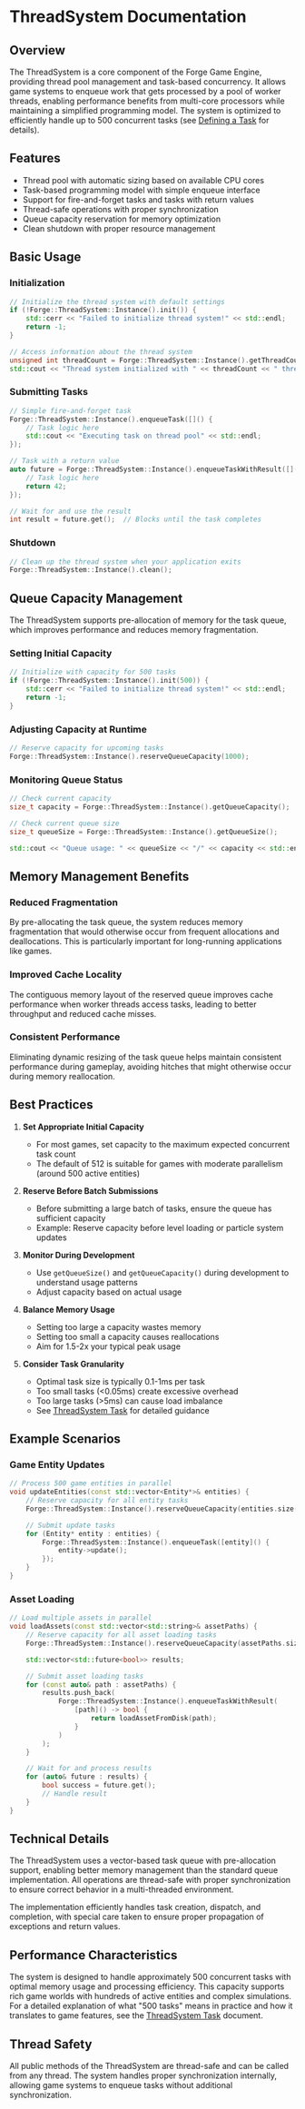 # ThreadSystem Documentation

## Overview

The ThreadSystem is a core component of the Forge Game Engine, providing thread pool management and task-based concurrency. It allows game systems to enqueue work that gets processed by a pool of worker threads, enabling performance benefits from multi-core processors while maintaining a simplified programming model. The system is optimized to efficiently handle up to 500 concurrent tasks (see [Defining a Task](ThreadSystem_Optimization.md) for details).

## Features

- Thread pool with automatic sizing based on available CPU cores
- Task-based programming model with simple enqueue interface
- Support for fire-and-forget tasks and tasks with return values
- Thread-safe operations with proper synchronization
- Queue capacity reservation for memory optimization
- Clean shutdown with proper resource management

## Basic Usage

### Initialization

```cpp
// Initialize the thread system with default settings
if (!Forge::ThreadSystem::Instance().init()) {
    std::cerr << "Failed to initialize thread system!" << std::endl;
    return -1;
}

// Access information about the thread system
unsigned int threadCount = Forge::ThreadSystem::Instance().getThreadCount();
std::cout << "Thread system initialized with " << threadCount << " threads" << std::endl;
```

### Submitting Tasks

```cpp
// Simple fire-and-forget task
Forge::ThreadSystem::Instance().enqueueTask([]() {
    // Task logic here
    std::cout << "Executing task on thread pool" << std::endl;
});

// Task with a return value
auto future = Forge::ThreadSystem::Instance().enqueueTaskWithResult([]() -> int {
    // Task logic here
    return 42;
});

// Wait for and use the result
int result = future.get();  // Blocks until the task completes
```

### Shutdown

```cpp
// Clean up the thread system when your application exits
Forge::ThreadSystem::Instance().clean();
```

## Queue Capacity Management

The ThreadSystem supports pre-allocation of memory for the task queue, which improves performance and reduces memory fragmentation.

### Setting Initial Capacity

```cpp
// Initialize with capacity for 500 tasks
if (!Forge::ThreadSystem::Instance().init(500)) {
    std::cerr << "Failed to initialize thread system!" << std::endl;
    return -1;
}
```

### Adjusting Capacity at Runtime

```cpp
// Reserve capacity for upcoming tasks
Forge::ThreadSystem::Instance().reserveQueueCapacity(1000);
```

### Monitoring Queue Status

```cpp
// Check current capacity
size_t capacity = Forge::ThreadSystem::Instance().getQueueCapacity();

// Check current queue size
size_t queueSize = Forge::ThreadSystem::Instance().getQueueSize();

std::cout << "Queue usage: " << queueSize << "/" << capacity << std::endl;
```

## Memory Management Benefits

### Reduced Fragmentation

By pre-allocating the task queue, the system reduces memory fragmentation that would otherwise occur from frequent allocations and deallocations. This is particularly important for long-running applications like games.

### Improved Cache Locality

The contiguous memory layout of the reserved queue improves cache performance when worker threads access tasks, leading to better throughput and reduced cache misses.

### Consistent Performance

Eliminating dynamic resizing of the task queue helps maintain consistent performance during gameplay, avoiding hitches that might otherwise occur during memory reallocation.

## Best Practices

1. **Set Appropriate Initial Capacity**
   - For most games, set capacity to the maximum expected concurrent task count
   - The default of 512 is suitable for games with moderate parallelism (around 500 active entities)

2. **Reserve Before Batch Submissions**
   - Before submitting a large batch of tasks, ensure the queue has sufficient capacity
   - Example: Reserve capacity before level loading or particle system updates

3. **Monitor During Development**
   - Use `getQueueSize()` and `getQueueCapacity()` during development to understand usage patterns
   - Adjust capacity based on actual usage

4. **Balance Memory Usage**
   - Setting too large a capacity wastes memory
   - Setting too small a capacity causes reallocations
   - Aim for 1.5-2x your typical peak usage

5. **Consider Task Granularity**
   - Optimal task size is typically 0.1-1ms per task
   - Too small tasks (<0.05ms) create excessive overhead
   - Too large tasks (>5ms) can cause load imbalance
   - See [ThreadSystem Task](ThreadSystem_Optimization.md) for detailed guidance

## Example Scenarios

### Game Entity Updates

```cpp
// Process 500 game entities in parallel
void updateEntities(const std::vector<Entity*>& entities) {
    // Reserve capacity for all entity tasks
    Forge::ThreadSystem::Instance().reserveQueueCapacity(entities.size());

    // Submit update tasks
    for (Entity* entity : entities) {
        Forge::ThreadSystem::Instance().enqueueTask([entity]() {
            entity->update();
        });
    }
}
```

### Asset Loading

```cpp
// Load multiple assets in parallel
void loadAssets(const std::vector<std::string>& assetPaths) {
    // Reserve capacity for all asset loading tasks
    Forge::ThreadSystem::Instance().reserveQueueCapacity(assetPaths.size());

    std::vector<std::future<bool>> results;

    // Submit asset loading tasks
    for (const auto& path : assetPaths) {
        results.push_back(
            Forge::ThreadSystem::Instance().enqueueTaskWithResult(
                [path]() -> bool {
                    return loadAssetFromDisk(path);
                }
            )
        );
    }

    // Wait for and process results
    for (auto& future : results) {
        bool success = future.get();
        // Handle result
    }
}
```

## Technical Details

The ThreadSystem uses a vector-based task queue with pre-allocation support, enabling better memory management than the standard queue implementation. All operations are thread-safe with proper synchronization to ensure correct behavior in a multi-threaded environment.

The implementation efficiently handles task creation, dispatch, and completion, with special care taken to ensure proper propagation of exceptions and return values.

## Performance Characteristics

The system is designed to handle approximately 500 concurrent tasks with optimal memory usage and processing efficiency. This capacity supports rich game worlds with hundreds of active entities and complex simulations. For a detailed explanation of what "500 tasks" means in practice and how it translates to game features, see the [ThreadSystem Task](ThreadSystem_Optimization.md) document.

## Thread Safety

All public methods of the ThreadSystem are thread-safe and can be called from any thread. The system handles proper synchronization internally, allowing game systems to enqueue tasks without additional synchronization.
